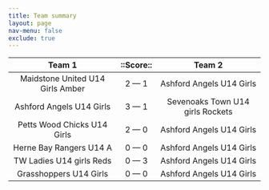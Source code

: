 ```yaml
---
title: Team summary
layout: page
nav-menu: false
exclude: true
---
```




|              Team 1              |  ::Score::  |              Team 2              |
|:--------------------------------:|:-----------:|:--------------------------------:|
| Maidstone United U14 Girls Amber | 2 &mdash; 1 |     Ashford Angels U14 Girls     |
|     Ashford Angels U14 Girls     | 3 &mdash; 1 | Sevenoaks Town U14 girls Rockets |
|   Petts Wood Chicks U14 Girls    | 2 &mdash; 0 |     Ashford Angels U14 Girls     |
|     Herne Bay Rangers U14 A      | 0 &mdash; 0 |     Ashford Angels U14 Girls     |
|     TW Ladies U14 girls Reds     | 0 &mdash; 3 |     Ashford Angels U14 Girls     |
|      Grasshoppers U14 Girls      | 0 &mdash; 0 |     Ashford Angels U14 Girls     |

 <br /><br /><br />